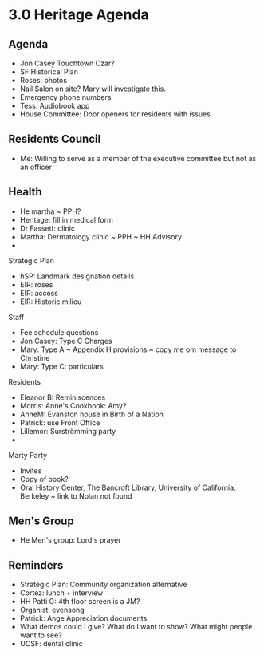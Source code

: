 # 3.0 Heritage Agenda

## Agenda

* Jon Casey Touchtown Czar?
* SF:Historical Plan
* Roses: photos
* Nail Salon on site? Mary will investigate this.
* Emergency phone numbers
* Tess: Audiobook app
* House Committee: Door openers for residents with issues

## Residents Council

* Me: Willing to serve as a member of the executive committee but not as an officer

## Health

* He martha ~ PPH?
* Heritage: fill in medical form
* Dr Fassett: clinic
* Martha: Dermatology clinic ~ PPH ~ HH Advisory
* 

Strategic Plan

* hSP: Landmark designation details
* EIR: roses
* EIR: access
* EIR: Historic milieu

Staff

* Fee schedule questions
* Jon Casey: Type C Charges
* Mary: Type A ~ Appendix H provisions ~ copy me om message to Christine
* Mary: Type C: particulars

Residents

* Eleanor B: Reminiscences
* Morris: Anne's Cookbook: Amy?
* AnneM: Evanston house in Birth of a Nation
* Patrick: use Front Office
* Lillemor: Surströmming party
* 

Marty Party

* Invites
* Copy of book?
* Oral History Center, The Bancroft Library, University of California, Berkeley ~ link to Nolan not found

## Men's Group

* He Men's group: Lord's prayer

## Reminders

* Strategic Plan: Community organization alternative
* Cortez: lunch + interview
* HH Patti G: 4th floor screen is a JM?
* Organist: evensong
* Patrick: Ange Appreciation documents
* What demos could I give? What do I want to show? What might people want to see?
* UCSF: dental clinic
